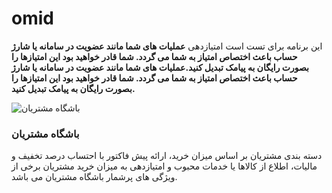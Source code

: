 # omid
این برنامه برای تست است
امتیازدهی
<b>
عملیات های شما مانند عضویت در سامانه یا شارژ حساب باعث اختصاص امتیاز به شما می گردد. شما قادر خواهید بود این امتیازها را بصورت رایگان به پیامک تبدیل کنید.عملیات های شما مانند عضویت در سامانه یا شارژ حساب باعث اختصاص امتیاز به شما می گردد. شما قادر خواهید بود این امتیازها را بصورت رایگان به پیامک تبدیل کنید.
</b>

<div class="Property-item">
					<div class="col-md-3">
						<img src="https://www.payamak.center/images/icon/users.png" alt="باشگاه مشتریان">
					</div>
					<div class="col-md-8">
						<h3>باشگاه مشتریان</h3>
						<span>دسته بندی مشتریان بر اساس میزان خرید، ارائه پیش فاکتور با احتساب درصد تخفیف و مالیات، اطلاع از کالاها یا خدمات محبوب و امتیازدهی به میزان خرید مشتریان برخی از ویژگی های پرشمار باشگاه مشتریان می باشد.</span>
					</div>
			</div>
